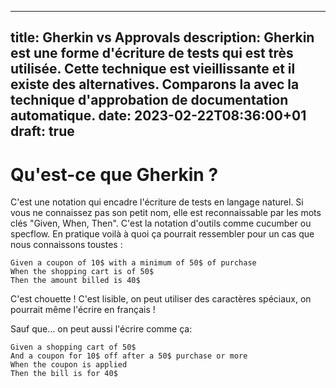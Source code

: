 
---
title: Gherkin vs Approvals
description: Gherkin est une forme d'écriture de tests qui est très utilisée. Cette technique est vieillissante et il existe des alternatives. Comparons la avec la technique d'approbation de documentation automatique.
date: 2023-02-22T08:36:00+01
draft: true
---
Qu'est-ce que Gherkin ?
=======================
C'est une notation qui encadre l'écriture de tests en langage naturel. Si vous ne connaissez pas son petit nom, elle est reconnaissable par les mots clés "Given, When, Then". C'est la notation d'outils comme cucumber ou specflow.
En pratique voilà à quoi ça pourrait ressembler pour un cas que nous connaissons toustes :
```
Given a coupon of 10$ with a minimum of 50$ of purchase
When the shopping cart is of 50$
Then the amount billed is 40$
```

C'est chouette ! C'est lisible, on peut utiliser des caractères spéciaux, on pourrait même l'écrire en français !  

Sauf que... on peut aussi l'écrire comme ça:
```
Given a shopping cart of 50$
And a coupon for 10$ off after a 50$ purchase or more
When the coupon is applied
Then the bill is for 40$
```

